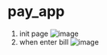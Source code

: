 # pay_app
1. init page
![image](https://user-images.githubusercontent.com/79785621/168597243-774a8e6d-3a77-4442-82dc-e5a999acf370.png)
2. when enter bill
![image](https://user-images.githubusercontent.com/79785621/168597488-50ef8cc7-70dd-42c8-b0f7-5add5fcc3731.png)
